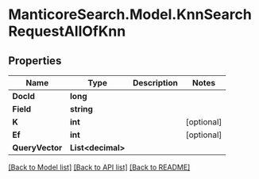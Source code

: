 # ManticoreSearch.Model.KnnSearchRequestAllOfKnn

## Properties

Name | Type | Description | Notes
------------ | ------------- | ------------- | -------------
**DocId** | **long** |  | 
**Field** | **string** |  | 
**K** | **int** |  | [optional] 
**Ef** | **int** |  | [optional] 
**QueryVector** | **List&lt;decimal&gt;** |  | 

[[Back to Model list]](../README.md#documentation-for-models) [[Back to API list]](../README.md#documentation-for-api-endpoints) [[Back to README]](../README.md)

